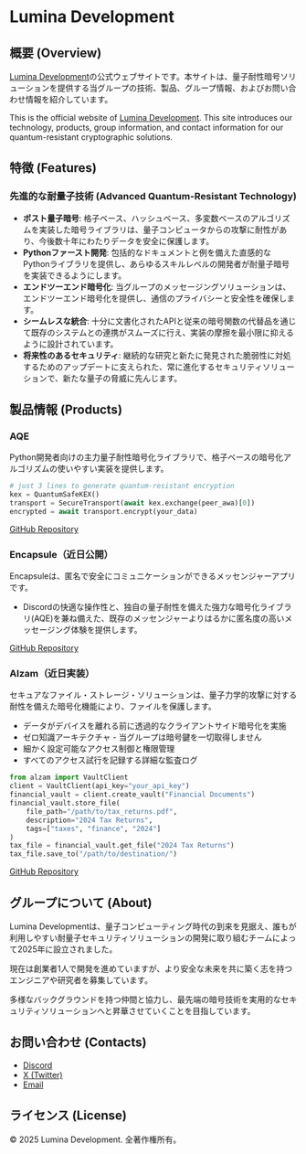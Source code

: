 # Lumina Development

## 概要 (Overview)
[Lumina Development](https://lumina-group.github.io/Lumina/)の公式ウェブサイトです。本サイトは、量子耐性暗号ソリューションを提供する当グループの技術、製品、グループ情報、およびお問い合わせ情報を紹介しています。

This is the official website of [Lumina Development](https://lumina-group.github.io/Lumina/). This site introduces our technology, products, group information, and contact information for our quantum-resistant cryptographic solutions.

## 特徴 (Features)
### 先進的な耐量子技術 (Advanced Quantum-Resistant Technology)
- **ポスト量子暗号**: 格子ベース、ハッシュベース、多変数ベースのアルゴリズムを実装した暗号ライブラリは、量子コンピュータからの攻撃に耐性があり、今後数十年にわたりデータを安全に保護します。
- **Pythonファースト開発**: 包括的なドキュメントと例を備えた直感的なPythonライブラリを提供し、あらゆるスキルレベルの開発者が耐量子暗号を実装できるようにします。
- **エンドツーエンド暗号化**: 当グループのメッセージングソリューションは、エンドツーエンド暗号化を提供し、通信のプライバシーと安全性を確保します。
- **シームレスな統合**: 十分に文書化されたAPIと従来の暗号関数の代替品を通じて既存のシステムとの連携がスムーズに行え、実装の摩擦を最小限に抑えるように設計されています。
- **将来性のあるセキュリティ**: 継続的な研究と新たに発見された脆弱性に対処するためのアップデートに支えられた、常に進化するセキュリティソリューションで、新たな量子の脅威に先んじます。

## 製品情報 (Products)
### AQE
Python開発者向けの主力量子耐性暗号化ライブラリで、格子ベースの暗号化アルゴリズムの使いやすい実装を提供します。

```python
# just 3 lines to generate quantum-resistant encryption
kex = QuantumSafeKEX()
transport = SecureTransport(await kex.exchange(peer_awa)[0])
encrypted = await transport.encrypt(your_data)
```

[GitHub Repository](https://github.com/Lumina-Group/AQE)

### Encapsule（近日公開）
Encapsuleは、匿名で安全にコミュニケーションができるメッセンジャーアプリです。
- Discordの快適な操作性と、独自の量子耐性を備えた強力な暗号化ライブラリ(AQE)を兼ね備えた、既存のメッセンジャーよりはるかに匿名度の高いメッセージング体験を提供します。

[GitHub Repository](https://github.com/Lumina-Group/Encapsule)

### Alzam（近日実装）
セキュアなファイル・ストレージ・ソリューションは、量子力学的攻撃に対する耐性を備えた暗号化機能により、ファイルを保護します。
- データがデバイスを離れる前に透過的なクライアントサイド暗号化を実施
- ゼロ知識アーキテクチャ - 当グループは暗号鍵を一切取得しません
- 細かく設定可能なアクセス制御と権限管理
- すべてのアクセス試行を記録する詳細な監査ログ

```python
from alzam import VaultClient
client = VaultClient(api_key="your_api_key")
financial_vault = client.create_vault("Financial Documents")
financial_vault.store_file(
    file_path="/path/to/tax_returns.pdf",
    description="2024 Tax Returns",
    tags=["taxes", "finance", "2024"]
)
tax_file = financial_vault.get_file("2024 Tax Returns")
tax_file.save_to("/path/to/destination/")
```

[GitHub Repository](https://github.com/Lumina-Group/alzam)

## グループについて (About)
Lumina Developmentは、量子コンピューティング時代の到来を見据え、誰もが利用しやすい耐量子セキュリティソリューションの開発に取り組むチームによって2025年に設立されました。

現在は創業者1人で開発を進めていますが、より安全な未来を共に築く志を持つエンジニアや研究者を募集しています。

多様なバックグラウンドを持つ仲間と協力し、最先端の暗号技術を実用的なセキュリティソリューションへと昇華させていくことを目指しています。

## お問い合わせ (Contacts)
- [Discord](https://discord.gg/y9TURVfVyb)
- [X (Twitter)](https://x.com/Meowkawaii_jp)
- [Email](mailto:example.example.1.mm@icloud.com)

## ライセンス (License)
© 2025 Lumina Development. 全著作権所有。